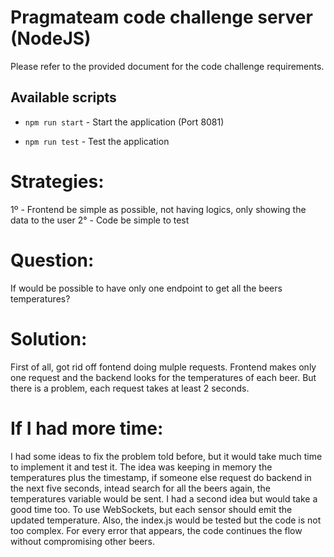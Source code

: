 # Pragmateam code challenge server (NodeJS)

Please refer to the provided document for the code challenge requirements. 

## Available scripts

- `npm run start` - Start the application (Port 8081)

- `npm run test` - Test the application

# Strategies:
1º - Frontend be simple as possible, not having logics, only showing the data to the user
2° - Code be simple to test

# Question:
If would be possible to have only one endpoint to get all the beers temperatures?

# Solution:
First of all, got rid off fontend doing mulple requests. Frontend makes only one request and the backend looks for the temperatures of each beer. But there is a problem, each request takes at least 2 seconds. 

# If I had more time:
I had some ideas to fix the problem told before, but it would take much time to implement it and test it. The idea was keeping in memory the temperatures plus the timestamp, if someone else request do backend in the next five seconds, intead search for all the beers again, the temperatures variable would be sent.
I had a second idea but would take a good time too. To use WebSockets, but each sensor should emit the updated temperature.
Also, the index.js would be tested but the code is not too complex. For every error that appears, the code continues the flow without compromising other beers.
